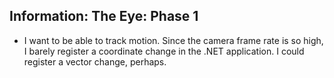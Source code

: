 ## Information: The Eye: Phase 1

- I want to be able to track motion. Since the camera frame rate is so high, I barely register a coordinate change in the .NET application. I could register a vector change, perhaps.